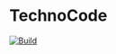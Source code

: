 # TechnoCode

[![Build](https://github.com/NaN-Projects/docker-control/actions/workflows/build.yaml/badge.svg)](https://github.com/NaN-Projects/docker-control/actions/workflows/build.yaml)
